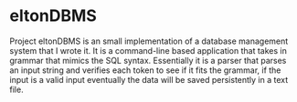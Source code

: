eltonDBMS
=========

Project eltonDBMS is an small implementation of a database management system that I wrote it. It is a command-line based application that takes in grammar that mimics the SQL syntax. Essentially it is a parser that parses an input string and verifies each token to see if it fits the grammar, if the input is a valid input eventually the data will be saved persistently in a text file. 
